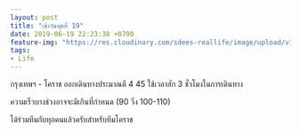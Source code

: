 ```yaml
---
layout: post
title: "เช้าวันพุธที่ 19"
date: 2019-06-19 22:23:38 +0700
feature-img: "https://res.cloudinary.com/sdees-reallife/image/upload/v1560956775/IMG_8233.jpg"
tags:
- Life
---
```

กรุงเทพฯ - โคราช ออกเดินทางประมาณตี 4 45 ใช้เวลาสัก 3 ชั่วโมงในการเดินทาง

ความเร็วบางช่วงอาจจะมีเกินที่กำหนด (90 วิ่ง 100-110)

<i class="fa fa-child" style="color:plum"></i>

ได้ร่วมทีมกับทุกคนแล้วครับสำหรับทีมโคราช
